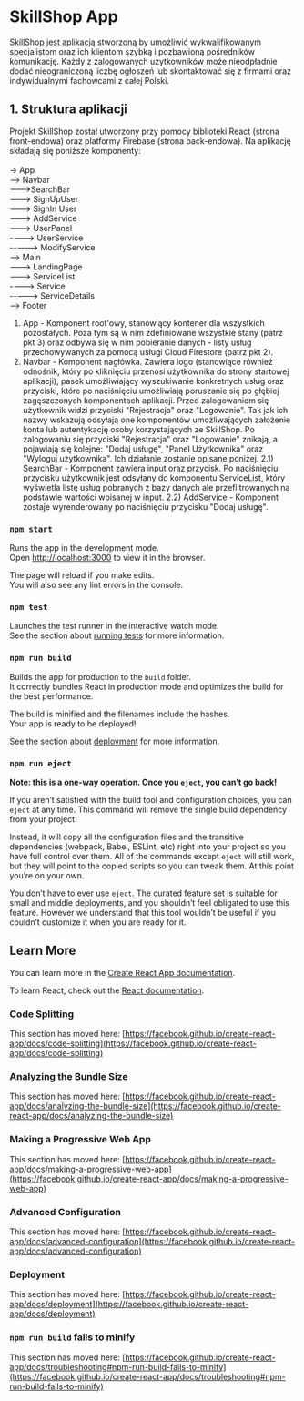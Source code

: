 # SkillShop App

SkillShop jest aplikacją stworzoną by umożliwić wykwalifikowanym specjalistom oraz ich klientom szybką i pozbawioną pośredników komunikację. Każdy z zalogowanych użytkowników może nieodpładnie dodać nieograniczoną liczbę ogłoszeń lub skontaktować się z firmami oraz indywidualnymi fachowcami z całej Polski.

## 1. Struktura aplikacji

Projekt SkillShop został utworzony przy pomocy biblioteki React (strona front-endowa) oraz platformy Firebase (strona back-endowa). Na aplikację składają się poniższe komponenty:<br/>
<br/>
-> App<br/>
--> Navbar<br/>
--->SearchBar<br/>
---> SignUpUser<br/>
---> SignIn User<br/>
---> AddService<br/>
---> UserPanel<br/>
----> UserService<br/>
-----> ModifyService<br/>
--> Main<br/>
---> LandingPage<br/>
---> ServiceList<br/>
----> Service<br/>
-----> ServiceDetails<br/>
--> Footer<br/>

1) App -  Komponent root'owy, stanowiący kontener dla wszystkich pozostałych. Poza tym są w nim zdefiniowane wszystkie stany (patrz pkt 3) oraz odbywa się w nim pobieranie danych - listy usług przechowywanych za pomocą usługi Cloud Firestore (patrz pkt 2).
2) Navbar - Komponent nagłówka. Zawiera logo (stanowiące również odnośnik, który po kliknięciu przenosi użytkownika do strony startowej aplikacji), pasek umożliwiający wyszukiwanie konkretnych usług oraz przyciski, które po naciśnięciu umożliwiają poruszanie się po głębiej zagęszczonych komponentach aplikacji. Przed zalogowaniem się użytkownik widzi przyciski "Rejestracja" oraz "Logowanie". Tak jak ich nazwy wskazują odsyłają one komponentów umożliwających założenie konta lub autentykację osoby korzystających ze SkillShop. Po zalogowaniu się przyciski "Rejestracja" oraz "Logowanie" znikają, a pojawiają się kolejne: "Dodaj usługę", "Panel Użytkownika" oraz "Wyloguj użytkownika". Ich działanie zostanie opisane poniżej.
2.1) SearchBar - Komponent zawiera input oraz przycisk. Po naciśnięciu przycisku użytkownik jest odsyłany do komponentu ServiceList, który wyświetla listę usług pobranych z bazy danych ale przefiltrowanych na podstawie wartości wpisanej w input.
2.2) AddService - Komponent zostaje wyrenderowany po naciśnięciu przycisku "Dodaj usługę".


### `npm start`

Runs the app in the development mode.\
Open [http://localhost:3000](http://localhost:3000) to view it in the browser.

The page will reload if you make edits.\
You will also see any lint errors in the console.

### `npm test`

Launches the test runner in the interactive watch mode.\
See the section about [running tests](https://facebook.github.io/create-react-app/docs/running-tests) for more information.

### `npm run build`

Builds the app for production to the `build` folder.\
It correctly bundles React in production mode and optimizes the build for the best performance.

The build is minified and the filenames include the hashes.\
Your app is ready to be deployed!

See the section about [deployment](https://facebook.github.io/create-react-app/docs/deployment) for more information.

### `npm run eject`

**Note: this is a one-way operation. Once you `eject`, you can’t go back!**

If you aren’t satisfied with the build tool and configuration choices, you can `eject` at any time. This command will remove the single build dependency from your project.

Instead, it will copy all the configuration files and the transitive dependencies (webpack, Babel, ESLint, etc) right into your project so you have full control over them. All of the commands except `eject` will still work, but they will point to the copied scripts so you can tweak them. At this point you’re on your own.

You don’t have to ever use `eject`. The curated feature set is suitable for small and middle deployments, and you shouldn’t feel obligated to use this feature. However we understand that this tool wouldn’t be useful if you couldn’t customize it when you are ready for it.

## Learn More

You can learn more in the [Create React App documentation](https://facebook.github.io/create-react-app/docs/getting-started).

To learn React, check out the [React documentation](https://reactjs.org/).

### Code Splitting

This section has moved here: [https://facebook.github.io/create-react-app/docs/code-splitting](https://facebook.github.io/create-react-app/docs/code-splitting)

### Analyzing the Bundle Size

This section has moved here: [https://facebook.github.io/create-react-app/docs/analyzing-the-bundle-size](https://facebook.github.io/create-react-app/docs/analyzing-the-bundle-size)

### Making a Progressive Web App

This section has moved here: [https://facebook.github.io/create-react-app/docs/making-a-progressive-web-app](https://facebook.github.io/create-react-app/docs/making-a-progressive-web-app)

### Advanced Configuration

This section has moved here: [https://facebook.github.io/create-react-app/docs/advanced-configuration](https://facebook.github.io/create-react-app/docs/advanced-configuration)

### Deployment

This section has moved here: [https://facebook.github.io/create-react-app/docs/deployment](https://facebook.github.io/create-react-app/docs/deployment)

### `npm run build` fails to minify

This section has moved here: [https://facebook.github.io/create-react-app/docs/troubleshooting#npm-run-build-fails-to-minify](https://facebook.github.io/create-react-app/docs/troubleshooting#npm-run-build-fails-to-minify)
